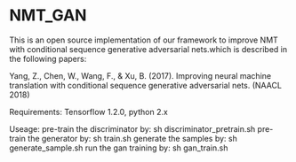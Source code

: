 # NMT_GAN
This is an open source implementation of our framework to improve NMT with conditional sequence generative adversarial nets.which is described in the following papers: 

Yang, Z., Chen, W., Wang, F., & Xu, B. (2017). Improving neural machine translation with conditional sequence generative adversarial nets. (NAACL 2018)

Requirements: Tensorflow 1.2.0, python 2.x

Useage:
pre-train the discriminator by: sh discriminator_pretrain.sh
pre-train the generator by: sh train.sh
generate the samples by: sh generate_sample.sh
run the gan training by: sh gan_train.sh

